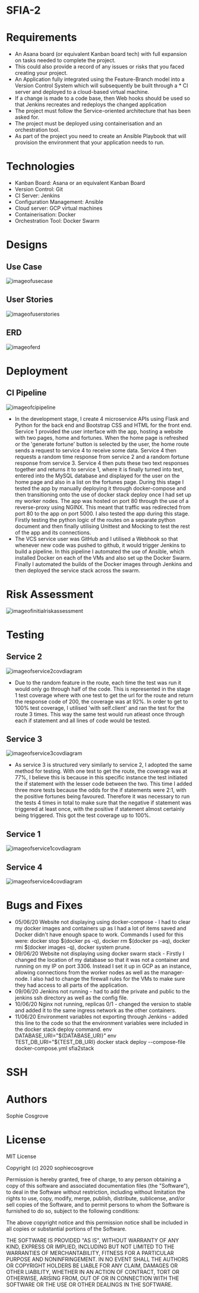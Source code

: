 # SFIA-2
# Requirements 
* An Asana board (or equivalent Kanban board tech) with full expansion on tasks needed to complete the project.
* This could also provide a record of any issues or risks that you faced creating your project.
* An Application fully integrated using the Feature-Branch model into a Version Control System which will subsequently be built through a * CI server and deployed to a cloud-based virtual machine.
* If a change is made to a code base, then Web hooks should be used so that Jenkins recreates and redeploys the changed application
* The project must follow the Service-oriented architecture that has been asked for.
* The project must be deployed using containerisation and an orchestration tool.
* As part of the project you need to create an Ansible Playbook that will provision the environment that your application needs to run.

# Technologies
* Kanban Board: Asana or an equivalent Kanban Board
* Version Control: Git
* CI Server: Jenkins
* Configuration Management: Ansible
* Cloud server: GCP virtual machines
* Containerisation: Docker
* Orchestration Tool: Docker Swarm
# Designs
## Use Case
![imageofusecase](https://github.com/sophiecosgrove/sfia2/blob/development/images/usecase.png)
## User Stories
![imageofuserstories](https://github.com/sophiecosgrove/sfia2/blob/development/images/userstories.png)
## ERD
![imageoferd](https://github.com/sophiecosgrove/sfia2/blob/development/images/erd.png)
# Deployment
## CI Pipeline
![imageofcipipeline](https://github.com/sophiecosgrove/sfia2/blob/development/images/CIPipeline.png)
* In the development stage, I create 4 microservice APIs using Flask and Python for the back end and Bootstrap CSS and HTML for the front end. Service 1 provided the user interface with the app, hosting a website with two pages, home and fortunes. When the home page is refreshed or the 'generate fortune' button is selected by the user, the home route sends a request to service 4 to receive some data. Service 4 then requests a random time response from service 2 and a random fortune response from service 3. Service 4 then puts these two text responses together and returns it to service 1, where it is finally turned into text, entered into the MySQL database and displayed for the user on the home page and also in a list on the fortunes page. During this stage I tested the app by manually deploying it through docker-compose and then transitioning onto the use of docker stack deploy once I had set up my worker nodes. The app was hosted on port 80 through the use of a reverse-proxy using NGINX. This meant that traffic was redirected from port 80 to the app on port 5000. I also tested the app during this stage. Firstly testing the python logic of the routes on a separate python document and then finally utilising Unittest and Mocking to test the rest of the app and its connections.  
* The VCS service user was GitHub and I utilised a Webhook so that whenever new code was pushed to github, it would trigger Jenkins to build a pipeline. In this pipeline I automated the use of Ansible, which installed Docker on each of the VMs and also set up the Docker Swarm. Finally I automated the builds of the Docker images through Jenkins and then deployed the service stack across the swarm.

# Risk Assessment
![imageofinitialriskassessment](https://github.com/sophiecosgrove/sfia2/blob/development/images/initialriskassessment.png)
# Testing
## Service 2
![imageofservice2covdiagram](https://github.com/sophiecosgrove/sfia2/blob/development/images/service2covdiagram.png)
* Due to the random feature in the route, each time the test was run it would only go through half of the code. This is represented in the stage 1 test coverage where with one test to get the url for the route and return the response code of 200, the coverage was at 92%. In order to get to 100% test coverage, I utilised 'with self.client' and ran the test for the route 3 times. This way the same test would run atleast once through each if statement and all lines of code would be tested.
## Service 3
![imageofservice3covdiagram](https://github.com/sophiecosgrove/sfia2/blob/development/images/service3covdiagram.png)
* As service 3 is structured very similarly to service 2, I adopted the same method for testing. With one test to get the route, the coverage was at 77%, I believe this is because in this specific instance the test initiated the if statement with the lesser code between the two. This time I added three more tests because the odds for the if statements were 2:1, with the positive fortunes being favoured. Therefore it was necessary to run the tests 4 times in total to make sure that the negative if statement was triggered at least once, with the positive if statement almost certainly being triggered. This got the test coverage up to 100%.
## Service 1
![imageofservice1covdiagram](https://github.com/sophiecosgrove/sfia2/blob/development/images/service1covdiagram.png)
## Service 4 
![imageofservice4covdiagram](https://github.com/sophiecosgrove/sfia2/blob/development/images/service4-100.png)

# Bugs and Fixes
* 05/06/20 Website not displaying using docker-compose - I had to clear my docker images and containers up as I had a lot of items saved and Docker didn't have enough space to work. Commands I used for this were: docker stop $(docker ps -q), docker rm $(docker ps -aq), docker rmi $(docker images -q), docker system prune.
* 09/06/20 Website not displaying using docker swarm stack - Firstly I changed the location of my database so that it was not a container and running on my IP on port 3306. Instead I set it up in GCP as an instance, allowing connections from the worker nodes as well as the manager-node. I also had to change the firewall rules for the VMs to make sure they had access to all parts of the application. 
* 09/06/20 Jenkins not running - had to add the private and public to the jenkins ssh directory as well as the config file.
* 10/06/20 Nginx not running, replicas 0/1 - changed the version to stable and added it to the same ingress network as the other containers.
* 11/06/20 Environment variables not exporting through Jenkins - added this line to the code so that the environment variables were included in the docker stack deploy command. env DATABASE_URI="${DATABASE_URI}" env TEST_DB_URI="${TEST_DB_URI} docker stack deploy --compose-file docker-compose.yml sfia2stack

# SSH
# Authors
Sophie Cosgrove
# License
MIT License

Copyright (c) 2020 sophiecosgrove

Permission is hereby granted, free of charge, to any person obtaining a copy
of this software and associated documentation files (the "Software"), to deal
in the Software without restriction, including without limitation the rights
to use, copy, modify, merge, publish, distribute, sublicense, and/or sell
copies of the Software, and to permit persons to whom the Software is
furnished to do so, subject to the following conditions:

The above copyright notice and this permission notice shall be included in all
copies or substantial portions of the Software.

THE SOFTWARE IS PROVIDED "AS IS", WITHOUT WARRANTY OF ANY KIND, EXPRESS OR
IMPLIED, INCLUDING BUT NOT LIMITED TO THE WARRANTIES OF MERCHANTABILITY,
FITNESS FOR A PARTICULAR PURPOSE AND NONINFRINGEMENT. IN NO EVENT SHALL THE
AUTHORS OR COPYRIGHT HOLDERS BE LIABLE FOR ANY CLAIM, DAMAGES OR OTHER
LIABILITY, WHETHER IN AN ACTION OF CONTRACT, TORT OR OTHERWISE, ARISING FROM,
OUT OF OR IN CONNECTION WITH THE SOFTWARE OR THE USE OR OTHER DEALINGS IN THE
SOFTWARE.
